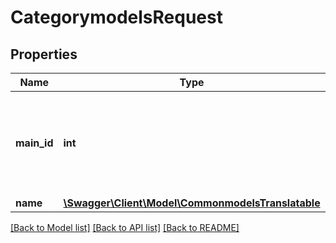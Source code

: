 # CategorymodelsRequest

## Properties
Name | Type | Description | Notes
------------ | ------------- | ------------- | -------------
**main_id** | **int** | ParentID Refers to the parent category — product categories are hierarchical. | [optional] 
**name** | [**\Swagger\Client\Model\CommonmodelsTranslatable**](CommonmodelsTranslatable.md) |  | [optional] 

[[Back to Model list]](../README.md#documentation-for-models) [[Back to API list]](../README.md#documentation-for-api-endpoints) [[Back to README]](../README.md)


